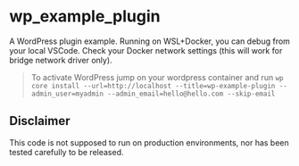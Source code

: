 # wp_example_plugin

A WordPress plugin example. Running on WSL+Docker, you can debug from your local VSCode. Check your Docker network settings (this will work for bridge network driver only).

> To activate WordPress jump on your wordpress container and run `wp core install --url=http://localhost --title=wp-example-plugin --admin_user=myadmin --admin_email=hello@hello.com --skip-email`

## Disclaimer 

This code is not supposed to run on production environments, nor has been tested carefully to be released. 
